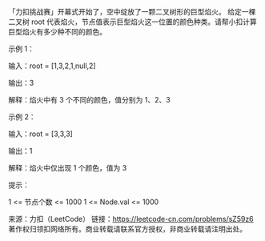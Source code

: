 「力扣挑战赛」开幕式开始了，空中绽放了一颗二叉树形的巨型焰火。
给定一棵二叉树 root 代表焰火，节点值表示巨型焰火这一位置的颜色种类。请帮小扣计算巨型焰火有多少种不同的颜色。

示例 1：

输入：root = [1,3,2,1,null,2]

输出：3

解释：焰火中有 3 个不同的颜色，值分别为 1、2、3

示例 2：

输入：root = [3,3,3]

输出：1

解释：焰火中仅出现 1 个颜色，值为 3

提示：

1 <= 节点个数 <= 1000
1 <= Node.val <= 1000

来源：力扣（LeetCode）
链接：https://leetcode-cn.com/problems/sZ59z6
著作权归领扣网络所有。商业转载请联系官方授权，非商业转载请注明出处。